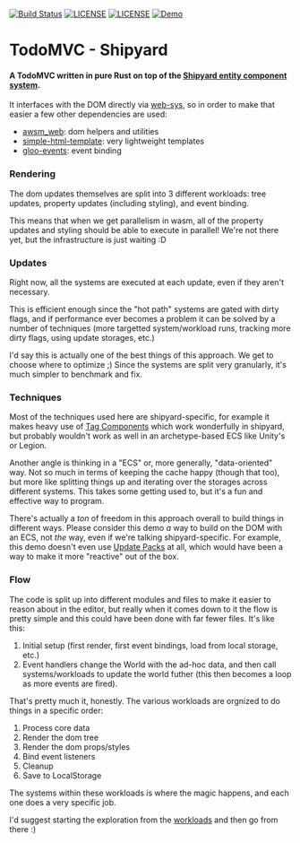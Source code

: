 [![Build Status](https://github.com/dakom/todomvc-shipyard/workflows/Build/badge.svg)](https://github.com/dakom/todomvc-shipyard/actions)
[![LICENSE](https://img.shields.io/badge/license-MIT-blue.svg)](LICENSE-MIT)
[![LICENSE](https://img.shields.io/badge/license-apache-blue.svg)](LICENSE-APACHE)
[![Demo](https://img.shields.io/badge/demo-launch-yellow)](https://dakom.github.io/todomvc-shipyard)


# TodoMVC - Shipyard

#### A TodoMVC written in pure Rust on top of the [Shipyard entity component system](https://github.com/leudz/shipyard).

It interfaces with the DOM directly via [web-sys](https://github.com/rustwasm/wasm-bindgen/tree/master/crates/web-sys), so in order to make that easier a few other dependencies are used:

* [awsm_web](https://github.com/dakom/awsm-web): dom helpers and utilities
* [simple-html-template](https://github.com/dakom/simple-html-template): very lightweight templates
* [gloo-events](https://github.com/rustwasm/gloo/tree/master/crates/events): event binding


### Rendering 

The dom updates themselves are split into 3 different workloads: tree updates, property updates (including styling), and event binding.

This means that when we get parallelism in wasm, all of the property updates and styling should be able to execute in parallel! We're not there yet, but the infrastructure is just waiting :D

### Updates

Right now, all the systems are executed at each update, even if they aren't necessary.

This is efficient enough since the "hot path" systems are gated with dirty flags, and if performance ever becomes a problem it can be solved by a number of techniques (more targetted system/workload runs, tracking more dirty flags, using update storages, etc.)

I'd say this is actually one of the best things of this approach.
We get to choose where to optimize ;)
Since the systems are split very granularly, it's much simpler to benchmark and fix.

### Techniques

Most of the techniques used here are shipyard-specific, for example it makes heavy use of [Tag Components](https://leudz.github.io/shipyard/guide/going-further/other-component-storage.html?highlight=tag#tag-components) which work wonderfully in shipyard, but probably wouldn't work as well in an archetype-based ECS like Unity's or Legion.

Another angle is thinking in a "ECS" or, more generally, "data-oriented" way. Not so much in terms of keeping the cache happy (though that too), but more like splitting things up and iterating over the storages across different systems. This takes some getting used to, but it's a fun and effective way to program.

There's actually a _ton_ of freedom in this approach overall to build things in different ways. Please consider this demo _a_ way to build on the DOM with an ECS, not _the_ way, even if we're talking shipyard-specific. For example, this demo doesn't even use [Update Packs](https://leudz.github.io/shipyard/guide/going-further/packs.html#update) at all, which would have been a way to make it more "reactive" out of the box.

### Flow

The code is split up into different modules and files to make it easier to reason about in the editor, but really when it comes down to it the flow is pretty simple and this could have been done with far fewer files. It's like this:

1. Initial setup (first render, first event bindings, load from local storage, etc.)
2. Event handlers change the World with the ad-hoc data, and then call systems/workloads to update the world futher (this then becomes a loop as more events are fired).

That's pretty much it, honestly. The various workloads are orgnized to do things in a specific order:

1. Process core data
2. Render the dom tree
3. Render the dom props/styles
4. Bind event listeners
5. Cleanup
6. Save to LocalStorage

The systems within these workloads is where the magic happens, and each one does a very specific job. 

I'd suggest starting the exploration from the [workloads](src/systems/workloads.rs) and then go from there :)